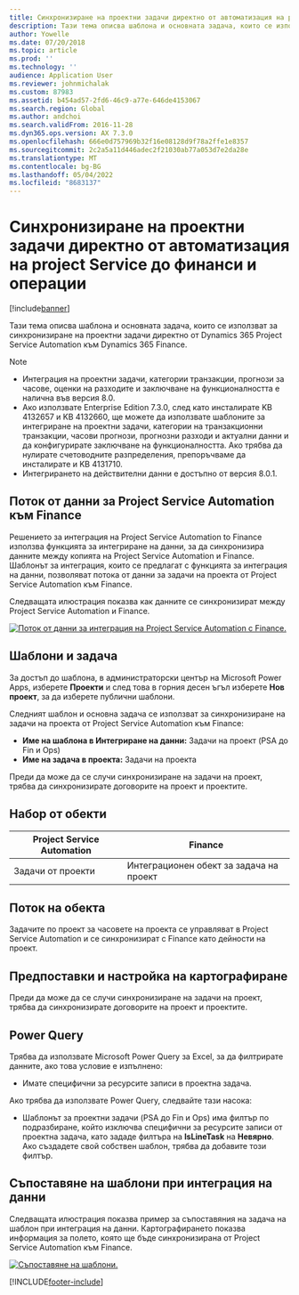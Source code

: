 ```yaml
---
title: Синхронизиране на проектни задачи директно от автоматизация на project Service до финанси и операции
description: Тази тема описва шаблона и основната задача, които се използват за синхронизиране на проектни задачи директно от Microsoft Dynamics 365 Project Service Automation към Dynamics 365 Finance.
author: Yowelle
ms.date: 07/20/2018
ms.topic: article
ms.prod: ''
ms.technology: ''
audience: Application User
ms.reviewer: johnmichalak
ms.custom: 87983
ms.assetid: b454ad57-2fd6-46c9-a77e-646de4153067
ms.search.region: Global
ms.author: andchoi
ms.search.validFrom: 2016-11-28
ms.dyn365.ops.version: AX 7.3.0
ms.openlocfilehash: 666e0d757969b32f16e08128d9f78a2ffe1e8357
ms.sourcegitcommit: 2c2a5a11d446adec2f21030ab77a053d7e2da28e
ms.translationtype: MT
ms.contentlocale: bg-BG
ms.lasthandoff: 05/04/2022
ms.locfileid: "8683137"
---
```

# <a name="synchronize-project-tasks-directly-from-project-service-automation-to-finance-and-operations"></a>Синхронизиране на проектни задачи директно от автоматизация на project Service до финанси и операции

[!include[banner](../includes/banner.md)]

Тази тема описва шаблона и основната задача, които се използват за синхронизиране на проектни задачи директно от Dynamics 365 Project Service Automation към Dynamics 365 Finance.

> [!NOTE]
> - Интеграция на проектни задачи, категории транзакции, прогнози за часове, оценки на разходите и заключване на функционалността е налична във версия 8.0.
> - Ако използвате Enterprise Edition 7.3.0, след като инсталирате KB 4132657 и KB 4132660, ще можете да използвате шаблоните за интегриране на проектни задачи, категории на транзакционни транзакции, часови прогнози, прогнозни разходи и актуални данни и да конфигурирате заключване на функционалността. Ако трябва да нулирате счетоводните разпределения, препоръчваме да инсталирате и KB 4131710.
> - Интегрирането на действителни данни е достъпно от версия 8.0.1.

## <a name="data-flow-for-project-service-automation-to-finance"></a>Поток от данни за Project Service Automation към Finance

Решението за интеграция на Project Service Automation to Finance използва функцията за интегриране на данни, за да синхронизира данните между копията на Project Service Automation и Finance. Шаблонът за интеграция, които се предлагат с функцията за интеграция на данни, позволяват потока от данни за задачи на проекта от Project Service Automation към Finance.

Следващата илюстрация показва как данните се синхронизират между Project Service Automation и Finance.

[![Поток от данни за интеграция на Project Service Automation с Finance.](./media/ProjectTasksFlow.png)](./media/ProjectTasksFlow.png)

## <a name="template-and-task"></a>Шаблони и задача

За достъп до шаблона, в администраторски център на Microsoft Power Apps, изберете **Проекти** и след това в горния десен ъгъл изберете **Нов проект**, за да изберете публични шаблони.

Следният шаблон и основна задача се използват за синхронизиране на задачи на проекта от Project Service Automation към Finance:

- **Име на шаблона в Интегриране на данни:** Задачи на проект (PSA до Fin и Ops)
- **Име на задача в проекта:** Задачи на проекта

Преди да може да се случи синхронизиране на задачи на проект, трябва да синхронизирате договорите на проект и проектите.

## <a name="entity-set"></a>Набор от обекти

| Project Service Automation | Finance                             |
|----------------------------|-------------------------------------|
| Задачи от проекти              | Интеграционен обект за задача на проект |

## <a name="entity-flow"></a>Поток на обекта

Задачите по проект за часовете на проекта се управляват в Project Service Automation и се синхронизират с Finance като дейности на проект.

## <a name="prerequisites-and-mapping-setup"></a>Предпоставки и настройка на картографиране

Преди да може да се случи синхронизиране на задачи на проект, трябва да синхронизирате договорите на проект и проектите.

## <a name="power-query"></a>Power Query

Трябва да използвате Microsoft Power Query за Excel, за да филтрирате данните, ако това условие е изпълнено:

- Имате специфични за ресурсите записи в проектна задача.

Ако трябва да използвате Power Query, следвайте тази насока:

- Шаблонът за проектни задачи (PSA до Fin и Ops) има филтър по подразбиране, който изключва специфични за ресурсите записи от проектна задача, като зададе филтъра на **IsLineTask** на **Невярно**. Ако създадете свой собствен шаблон, трябва да добавите този филтър.

## <a name="template-mapping-in-data-integration"></a>Съпоставяне на шаблони при интеграция на данни

Следващата илюстрация показва пример за съпоставяния на задача на шаблон при интеграция на данни. Картографирането показва информация за полето, която ще бъде синхронизирана от Project Service Automation към Finance.

[![Съпоставяне на шаблони.](./media/ProjectTasksMapping.png)](./media/ProjectTasksMapping.png)


[!INCLUDE[footer-include](../includes/footer-banner.md)]